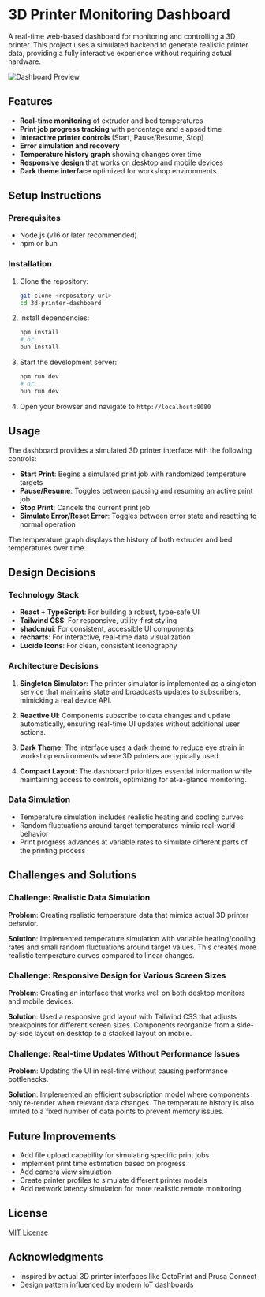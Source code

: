 
# 3D Printer Monitoring Dashboard

A real-time web-based dashboard for monitoring and controlling a 3D printer. This project uses a simulated backend to generate realistic printer data, providing a fully interactive experience without requiring actual hardware.

![Dashboard Preview](https://place-hold.it/800x450/000/fff&text=3D%20Printer%20Dashboard)

## Features

- **Real-time monitoring** of extruder and bed temperatures
- **Print job progress tracking** with percentage and elapsed time
- **Interactive printer controls** (Start, Pause/Resume, Stop)
- **Error simulation and recovery**
- **Temperature history graph** showing changes over time
- **Responsive design** that works on desktop and mobile devices
- **Dark theme interface** optimized for workshop environments

## Setup Instructions

### Prerequisites

- Node.js (v16 or later recommended)
- npm or bun

### Installation

1. Clone the repository:
   ```sh
   git clone <repository-url>
   cd 3d-printer-dashboard
   ```

2. Install dependencies:
   ```sh
   npm install
   # or
   bun install
   ```

3. Start the development server:
   ```sh
   npm run dev
   # or
   bun run dev
   ```

4. Open your browser and navigate to `http://localhost:8080`

## Usage

The dashboard provides a simulated 3D printer interface with the following controls:

- **Start Print**: Begins a simulated print job with randomized temperature targets
- **Pause/Resume**: Toggles between pausing and resuming an active print job
- **Stop Print**: Cancels the current print job
- **Simulate Error/Reset Error**: Toggles between error state and resetting to normal operation

The temperature graph displays the history of both extruder and bed temperatures over time.

## Design Decisions

### Technology Stack

- **React + TypeScript**: For building a robust, type-safe UI
- **Tailwind CSS**: For responsive, utility-first styling
- **shadcn/ui**: For consistent, accessible UI components
- **recharts**: For interactive, real-time data visualization
- **Lucide Icons**: For clean, consistent iconography

### Architecture Decisions

1. **Singleton Simulator**: The printer simulator is implemented as a singleton service that maintains state and broadcasts updates to subscribers, mimicking a real device API.

2. **Reactive UI**: Components subscribe to data changes and update automatically, ensuring real-time UI updates without additional user actions.

3. **Dark Theme**: The interface uses a dark theme to reduce eye strain in workshop environments where 3D printers are typically used.

4. **Compact Layout**: The dashboard prioritizes essential information while maintaining access to controls, optimizing for at-a-glance monitoring.

### Data Simulation

- Temperature simulation includes realistic heating and cooling curves
- Random fluctuations around target temperatures mimic real-world behavior
- Print progress advances at variable rates to simulate different parts of the printing process

## Challenges and Solutions

### Challenge: Realistic Data Simulation

**Problem**: Creating realistic temperature data that mimics actual 3D printer behavior.

**Solution**: Implemented temperature simulation with variable heating/cooling rates and small random fluctuations around target values. This creates more realistic temperature curves compared to linear changes.

### Challenge: Responsive Design for Various Screen Sizes

**Problem**: Creating an interface that works well on both desktop monitors and mobile devices.

**Solution**: Used a responsive grid layout with Tailwind CSS that adjusts breakpoints for different screen sizes. Components reorganize from a side-by-side layout on desktop to a stacked layout on mobile.

### Challenge: Real-time Updates Without Performance Issues

**Problem**: Updating the UI in real-time without causing performance bottlenecks.

**Solution**: Implemented an efficient subscription model where components only re-render when relevant data changes. The temperature history is also limited to a fixed number of data points to prevent memory issues.

## Future Improvements

- Add file upload capability for simulating specific print jobs
- Implement print time estimation based on progress
- Add camera view simulation
- Create printer profiles to simulate different printer models
- Add network latency simulation for more realistic remote monitoring

## License

[MIT License](LICENSE)

## Acknowledgments

- Inspired by actual 3D printer interfaces like OctoPrint and Prusa Connect
- Design pattern influenced by modern IoT dashboards
